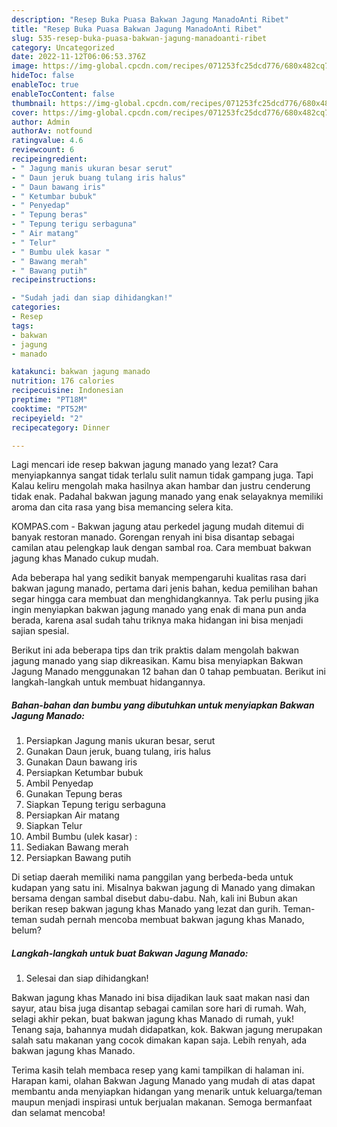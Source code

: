 ```yaml
---
description: "Resep Buka Puasa Bakwan Jagung ManadoAnti Ribet"
title: "Resep Buka Puasa Bakwan Jagung ManadoAnti Ribet"
slug: 535-resep-buka-puasa-bakwan-jagung-manadoanti-ribet
category: Uncategorized
date: 2022-11-12T06:06:53.376Z
image: https://img-global.cpcdn.com/recipes/071253fc25dcd776/680x482cq70/bakwan-jagung-manado-foto-resep-utama.jpg
hideToc: false
enableToc: true
enableTocContent: false
thumbnail: https://img-global.cpcdn.com/recipes/071253fc25dcd776/680x482cq70/bakwan-jagung-manado-foto-resep-utama.jpg
cover: https://img-global.cpcdn.com/recipes/071253fc25dcd776/680x482cq70/bakwan-jagung-manado-foto-resep-utama.jpg
author: Admin
authorAv: notfound
ratingvalue: 4.6
reviewcount: 6
recipeingredient:
- " Jagung manis ukuran besar serut"
- " Daun jeruk buang tulang iris halus"
- " Daun bawang iris"
- " Ketumbar bubuk"
- " Penyedap"
- " Tepung beras"
- " Tepung terigu serbaguna"
- " Air matang"
- " Telur"
- " Bumbu ulek kasar "
- " Bawang merah"
- " Bawang putih"
recipeinstructions:

- "Sudah jadi dan siap dihidangkan!"
categories:
- Resep
tags:
- bakwan
- jagung
- manado

katakunci: bakwan jagung manado 
nutrition: 176 calories
recipecuisine: Indonesian
preptime: "PT18M"
cooktime: "PT52M"
recipeyield: "2"
recipecategory: Dinner

---
```



Lagi mencari ide resep bakwan jagung manado yang lezat? Cara menyiapkannya sangat tidak terlalu sulit namun tidak gampang juga. Tapi Kalau keliru mengolah maka hasilnya akan hambar dan justru cenderung tidak enak. Padahal bakwan jagung manado yang enak selayaknya memiliki aroma dan cita rasa yang bisa memancing selera kita.


KOMPAS.com - Bakwan jagung atau perkedel jagung mudah ditemui di banyak restoran manado. Gorengan renyah ini bisa disantap sebagai camilan atau pelengkap lauk dengan sambal roa. Cara membuat bakwan jagung khas Manado cukup mudah.

Ada beberapa hal yang sedikit banyak mempengaruhi kualitas rasa dari bakwan jagung manado, pertama dari jenis bahan, kedua pemilihan bahan segar hingga cara membuat dan menghidangkannya. Tak perlu pusing jika ingin menyiapkan bakwan jagung manado yang enak di mana pun anda berada, karena asal sudah tahu triknya maka hidangan ini bisa menjadi sajian spesial.


Berikut ini ada beberapa tips dan trik praktis dalam mengolah bakwan jagung manado yang siap dikreasikan. Kamu bisa menyiapkan Bakwan Jagung Manado menggunakan 12 bahan dan 0 tahap pembuatan. Berikut ini langkah-langkah untuk membuat hidangannya.

<!--inarticleads1-->

##### Bahan-bahan dan bumbu yang dibutuhkan untuk menyiapkan Bakwan Jagung Manado:

1. Persiapkan  Jagung manis ukuran besar, serut
1. Gunakan  Daun jeruk, buang tulang, iris halus
1. Gunakan  Daun bawang iris
1. Persiapkan  Ketumbar bubuk
1. Ambil  Penyedap
1. Gunakan  Tepung beras
1. Siapkan  Tepung terigu serbaguna
1. Persiapkan  Air matang
1. Siapkan  Telur
1. Ambil  Bumbu (ulek kasar) :
1. Sediakan  Bawang merah
1. Persiapkan  Bawang putih


Di setiap daerah memiliki nama panggilan yang berbeda-beda untuk kudapan yang satu ini. Misalnya bakwan jagung di Manado yang dimakan bersama dengan sambal disebut dabu-dabu. Nah, kali ini Bubun akan berikan resep bakwan jagung khas Manado yang lezat dan gurih. Teman-teman sudah pernah mencoba membuat bakwan jagung khas Manado, belum? 

<!--inarticleads2-->

##### Langkah-langkah untuk buat Bakwan Jagung Manado:


1. Selesai dan siap dihidangkan!

Bakwan jagung khas Manado ini bisa dijadikan lauk saat makan nasi dan sayur, atau bisa juga disantap sebagai camilan sore hari di rumah. Wah, selagi akhir pekan, buat bakwan jagung khas Manado di rumah, yuk! Tenang saja, bahannya mudah didapatkan, kok. Bakwan jagung merupakan salah satu makanan yang cocok dimakan kapan saja. Lebih renyah, ada bakwan jagung khas Manado. 

Terima kasih telah membaca resep yang kami tampilkan di halaman ini. Harapan kami, olahan Bakwan Jagung Manado yang mudah di atas dapat membantu anda menyiapkan hidangan yang menarik untuk keluarga/teman maupun menjadi inspirasi untuk berjualan makanan. Semoga bermanfaat dan selamat mencoba!
